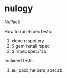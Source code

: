 # nulogy
NuPack

How to run Rspec tests:

1. clone respoitory
2. $ gem install rspec
3. $ rspec spec/*.rb

Included tests:
1. nu_pack_helpers_spec.rb
